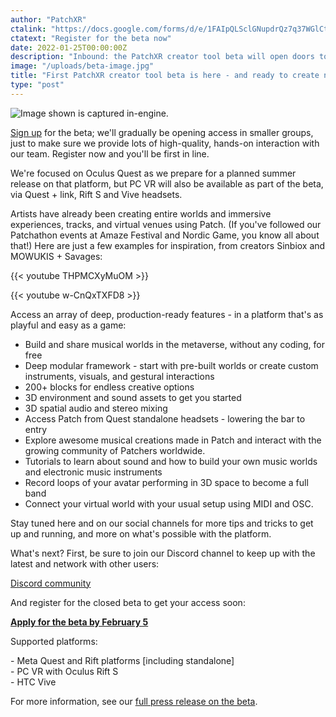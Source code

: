 ```yaml
---
author: "PatchXR"
ctalink: "https://docs.google.com/forms/d/e/1FAIpQLSclGNupdrQz7q37WGlCtb5jzXghsnByTz56CC-kbPaXIeKOmw/viewform"
ctatext: "Register for the beta now"
date: 2022-01-25T00:00:00Z
description: "Inbound: the PatchXR creator tool beta will open doors to new creative powers in the metaverse. To get your golden ticket, register now."
image: "/uploads/beta-image.jpg"
title: "First PatchXR creator tool beta is here - and ready to create new worlds"
type: "post"
---
```

![](/uploads/beta-image.jpg "Image shown is captured in-engine.")

[Sign up](https://docs.google.com/forms/d/e/1FAIpQLSclGNupdrQz7q37WGlCtb5jzXghsnByTz56CC-kbPaXIeKOmw/viewform) for the beta; we'll gradually be opening access in smaller groups, just to make sure we provide lots of high-quality, hands-on interaction with our team. Register now and you'll be first in line.

We're focused on Oculus Quest as we prepare for a planned summer release on that platform, but PC VR will also be available as part of the beta, via Quest + link, Rift S and Vive headsets.

Artists have already been creating entire worlds and immersive experiences, tracks, and virtual venues using Patch. (If you've followed our Patchathon events at Amaze Festival and Nordic Game, you know all about that!) Here are just a few examples for inspiration, from creators Sinbiox and MOWUKIS + Savages:

{{< youtube THPMCXyMuOM >}}

{{< youtube w-CnQxTXFD8 >}}

Access an array of deep, production-ready features - in a platform that's as playful and easy as a game:

* Build and share musical worlds in the metaverse, without any coding, for free
* Deep modular framework - start with pre-built worlds or create custom instruments, visuals, and gestural interactions
* 200+ blocks for endless creative options
* 3D environment and sound assets to get you started
* 3D spatial audio and stereo mixing
* Access Patch from Quest standalone headsets - lowering the bar to entry
* Explore awesome musical creations made in Patch and interact with the growing community of Patchers worldwide.
* Tutorials to learn about sound and how to build your own music worlds and electronic music instruments
* Record loops of your avatar performing in 3D space to become a full band
* Connect your virtual world with your usual setup using MIDI and OSC.

Stay tuned here and on our social channels for more tips and tricks to get up and running, and more on what's possible with the platform.

What's next? First, be sure to join our Discord channel to keep up with the latest and network with other users:

[Discord community](https://discord.gg/s3AjXepvWR)

And register for the closed beta to get your access soon:

[**Apply for the beta by February 5**](https://docs.google.com/forms/d/e/1FAIpQLSclGNupdrQz7q37WGlCtb5jzXghsnByTz56CC-kbPaXIeKOmw/viewform "Beta sign-up")

Supported platforms:

\- Meta Quest and Rift platforms \[including standalone\]  
\- PC VR with Oculus Rift S  
\- HTC Vive

For more information, see our [full press release on the beta](https://belleville-management.prowly.com/173152-build-whole-music-worlds-in-vr-now-in-beta?preview=true).
